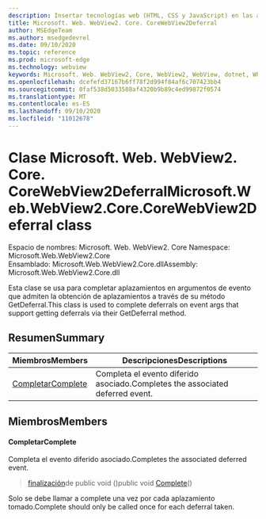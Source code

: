 ```yaml
---
description: Insertar tecnologías web (HTML, CSS y JavaScript) en las aplicaciones nativas con el control Microsoft Edge WebView2
title: Microsoft. Web. WebView2. Core. CoreWebView2Deferral
author: MSEdgeTeam
ms.author: msedgedevrel
ms.date: 09/10/2020
ms.topic: reference
ms.prod: microsoft-edge
ms.technology: webview
keywords: Microsoft. Web. WebView2, Core, WebView2, WebView, dotnet, WPF, WinForms, App, Edge, CoreWebView2, CoreWebView2Controller, control de explorador, Edge HTML, Microsoft. Web. WebView2. Core. CoreWebView2Deferral
ms.openlocfilehash: dcefefd37167b6ff78f2d994f84af6c707423bb4
ms.sourcegitcommit: 0faf538d5033508af4320b9b89c4ed99872f0574
ms.translationtype: MT
ms.contentlocale: es-ES
ms.lasthandoff: 09/10/2020
ms.locfileid: "11012678"
---
```

# <span data-ttu-id="9ad29-104">Clase Microsoft. Web. WebView2. Core. CoreWebView2Deferral</span><span class="sxs-lookup"><span data-stu-id="9ad29-104">Microsoft.Web.WebView2.Core.CoreWebView2Deferral class</span></span> 

<span data-ttu-id="9ad29-105">Espacio de nombres: Microsoft. Web. WebView2. Core </span><span class="sxs-lookup"><span data-stu-id="9ad29-105">Namespace: Microsoft.Web.WebView2.Core</span></span>\
<span data-ttu-id="9ad29-106">Ensamblado: Microsoft.Web.WebView2.Core.dll</span><span class="sxs-lookup"><span data-stu-id="9ad29-106">Assembly: Microsoft.Web.WebView2.Core.dll</span></span>

<span data-ttu-id="9ad29-107">Esta clase se usa para completar aplazamientos en argumentos de evento que admiten la obtención de aplazamientos a través de su método GetDeferral.</span><span class="sxs-lookup"><span data-stu-id="9ad29-107">This class is used to complete deferrals on event args that support getting deferrals via their GetDeferral method.</span></span>

## <span data-ttu-id="9ad29-108">Resumen</span><span class="sxs-lookup"><span data-stu-id="9ad29-108">Summary</span></span>

 <span data-ttu-id="9ad29-109">Miembros</span><span class="sxs-lookup"><span data-stu-id="9ad29-109">Members</span></span>                        | <span data-ttu-id="9ad29-110">Descripciones</span><span class="sxs-lookup"><span data-stu-id="9ad29-110">Descriptions</span></span>
--------------------------------|---------------------------------------------
[<span data-ttu-id="9ad29-111">Completar</span><span class="sxs-lookup"><span data-stu-id="9ad29-111">Complete</span></span>](#complete) | <span data-ttu-id="9ad29-112">Completa el evento diferido asociado.</span><span class="sxs-lookup"><span data-stu-id="9ad29-112">Completes the associated deferred event.</span></span>

## <span data-ttu-id="9ad29-113">Miembros</span><span class="sxs-lookup"><span data-stu-id="9ad29-113">Members</span></span>

#### <span data-ttu-id="9ad29-114">Completar</span><span class="sxs-lookup"><span data-stu-id="9ad29-114">Complete</span></span> 

<span data-ttu-id="9ad29-115">Completa el evento diferido asociado.</span><span class="sxs-lookup"><span data-stu-id="9ad29-115">Completes the associated deferred event.</span></span>

> <span data-ttu-id="9ad29-116">[finalización](#complete)de public void ()</span><span class="sxs-lookup"><span data-stu-id="9ad29-116">public void [Complete](#complete)()</span></span>

<span data-ttu-id="9ad29-117">Solo se debe llamar a complete una vez por cada aplazamiento tomado.</span><span class="sxs-lookup"><span data-stu-id="9ad29-117">Complete should only be called once for each deferral taken.</span></span>


